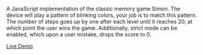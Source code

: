 A JavaScript implementation of the classic memory game Simon.
The device will play a pattern of blinking colors, your job is to match this pattern. 
The number of steps goes up by one after each level until it reaches 20, at which point the user wins the game.
Additionally, strict mode can be enabled, which upon a user mistake, drops the score to 0.

[Live Demo](https://maximgk97.github.io/Simon-Game/)
